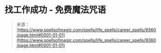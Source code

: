 <!--yml

category: 未分类

date: 2024-06-12 18:45:26

-->

# 找工作成功 - 免费魔法咒语

> 来源：[https://www.spellsofmagic.com/spells/life_spells/career_spells/9360/page.html#0001-01-01](https://www.spellsofmagic.com/spells/life_spells/career_spells/9360/page.html#0001-01-01)
